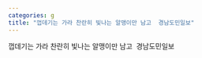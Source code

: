 ```yaml
---
categories: g
title: "껍데기는 가라 찬란히 빛나는 알맹이만 남고  경남도민일보"
---
```

껍데기는 가라 찬란히 빛나는 알맹이만 남고&nbsp;&nbsp;경남도민일보